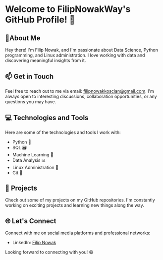 # Welcome to FilipNowakWay's GitHub Profile! 👋

## 🌱About Me
Hey there! I'm Filip Nowak, and I'm passionate about Data Science, Python programming, and Linux administration. I love working with data and discovering meaningful insights from it.

## 📫 Get in Touch
Feel free to reach out to me via email: [filipnowakkoscian@gmail.com](mailto:filipnowakkoscian@gmail.com). I'm always open to interesting discussions, collaboration opportunities, or any questions you may have.

## 💻 Technologies and Tools
Here are some of the technologies and tools I work with:

- Python 🐍
- SQL 🗃️
- Machine Learning 🤖
- Data Analysis 📊
- Linux Administration 🐧
- Git 🌳

## 🚀 Projects
Check out some of my projects on my GitHub repositories. I'm constantly working on exciting projects and learning new things along the way.

## 🌐 Let's Connect
Connect with me on social media platforms and professional networks:

- LinkedIn: [Filip Nowak](https://www.linkedin.com/in/filip-nowak-2a2222228/)

Looking forward to connecting with you! 😄

<!---
FilipNowakWay/FilipNowakWay is a ✨ special ✨ repository because its `README.md` (this file) appears on your GitHub profile.
You can click the Preview link to take a look at your changes.
--->
